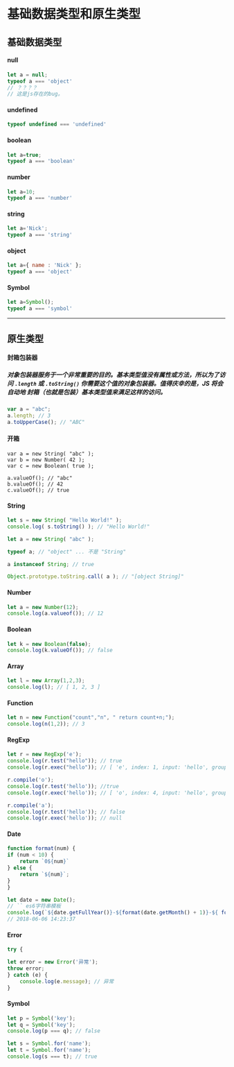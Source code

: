 # 基础数据类型和原生类型

## 基础数据类型
#### null
```js
let a = null;
typeof a === 'object'
// ？？？？
// 这是js存在的bug。
```
#### undefined
```js
typeof undefined === 'undefined'
```
#### boolean
```js
let a=true;
typeof a === 'boolean'
```
#### number
```js
let a=10;
typeof a === 'number'
```
#### string
```js
let a='Nick';
typeof a === 'string'
```
#### object
```js
let a={ name : 'Nick' };
typeof a === 'object'
```
#### Symbol
```js
let a=Symbol(); 
typeof a === 'symbol'
```
---
## 原生类型
#### 封箱包装器 
##### 对象包装器服务于一个非常重要的目的。基本类型值没有属性或方法，所以为了访问  `.length` 或 `.toString()` 你需要这个值的对象包装器。值得庆幸的是，JS 将会自动地 封箱（也就是包装）基本类型值来满足这样的访问。
```js
var a = "abc";
a.length; // 3
a.toUpperCase(); // "ABC"
```
#### 开箱
```JS
var a = new String( "abc" );
var b = new Number( 42 );
var c = new Boolean( true );

a.valueOf(); // "abc"
b.valueOf(); // 42
c.valueOf(); // true
```
#### String
```js
let s = new String( "Hello World!" );
console.log( s.toString() ); // "Hello World!"
```
```js
let a = new String( "abc" );

typeof a; // "object" ... 不是 "String"

a instanceof String; // true

Object.prototype.toString.call( a ); // "[object String]"
```
#### Number 
```js
let a = new Number(12);
console.log(a.valueof()); // 12
```
#### Boolean
```js
let k = new Boolean(false);
console.log(k.valueOf()); // false
```
#### Array
```js
let l = new Array(1,2,3);
console.log(l); // [ 1, 2, 3 ]
```
#### Function
```js
let n = new Function("count","n", " return count+n;");
console.log(n(1,2)); // 3
```
#### RegExp
```js
let r = new RegExp('e');
console.log(r.test("hello")); // true
console.log(r.exec("hello")); // [ 'e', index: 1, input: 'hello', groups: undefined ]

r.compile('o');
console.log(r.test('hello')); //true
console.log(r.exec('hello')); // [ 'o', index: 4, input: 'hello', groups: undefined ]

r.compile('a');
console.log(r.test('hello')); // false
console.log(r.exec('hello')); // null
```
#### Date
```js
function format(num) {
if (num < 10) {
    return `0${num}`
} else {
    return `${num}`;
}
}
```
```js
let date = new Date();
// `` es6字符串模板
console.log(`${date.getFullYear()}-${format(date.getMonth() + 1)}-${ format(date.getDate())} ${format(date.getHours())}:${format(date.getMinutes())}:${format(date.getSeconds())}`); 
// 2018-06-06 14:23:37
```
#### Error
```js
try {

let error = new Error('异常');
throw error;
} catch (e) {
    console.log(e.message); // 异常
}
```
#### Symbol
```js
let p = Symbol('key');
let q = Symbol('key');
console.log(p === q); // false

let s = Symbol.for('name');
let t = Symbol.for('name');
console.log(s === t); // true
```
